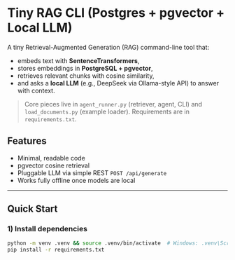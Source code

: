 # Tiny RAG CLI (Postgres + pgvector + Local LLM)

A tiny Retrieval-Augmented Generation (RAG) command-line tool that:
- embeds text with **SentenceTransformers**,
- stores embeddings in **PostgreSQL + pgvector**,
- retrieves relevant chunks with cosine similarity,
- and asks a **local LLM** (e.g., DeepSeek via Ollama-style API) to answer with context.

> Core pieces live in `agent_runner.py` (retriever, agent, CLI) and `load_documents.py` (example loader). Requirements are in `requirements.txt`.

## Features
- Minimal, readable code
- pgvector cosine retrieval
- Pluggable LLM via simple REST `POST /api/generate`
- Works fully offline once models are local

---

## Quick Start

### 1) Install dependencies
```bash
python -m venv .venv && source .venv/bin/activate  # Windows: .venv\Scripts\activate
pip install -r requirements.txt
